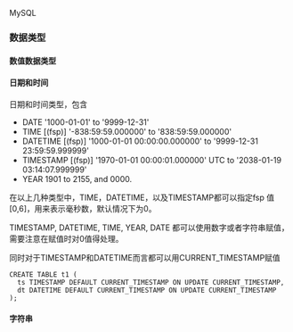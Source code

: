 MySQL

### 数据类型

#### 数值数据类型

#### 日期和时间

日期和时间类型，包含
* DATE '1000-01-01' to '9999-12-31'
* TIME [(fsp)] '-838:59:59.000000' to '838:59:59.000000'
* DATETIME [(fsp)] '1000-01-01 00:00:00.000000' to '9999-12-31 23:59:59.999999'
* TIMESTAMP [(fsp)] '1970-01-01 00:00:01.000000' UTC to '2038-01-19 03:14:07.999999'
* YEAR  1901 to 2155, and 0000.

在以上几种类型中，TIME，DATETIME，以及TIMESTAMP都可以指定fsp 值[0,6]，用来表示毫秒数，默认情况下为0。

TIMESTAMP, DATETIME, TIME, YEAR, DATE 都可以使用数字或者字符串赋值，需要注意在赋值时对0值得处理。

同时对于TIMESTAMP和DATETIME而言都可以用CURRENT_TIMESTAMP赋值

```
CREATE TABLE t1 (
  ts TIMESTAMP DEFAULT CURRENT_TIMESTAMP ON UPDATE CURRENT_TIMESTAMP,
  dt DATETIME DEFAULT CURRENT_TIMESTAMP ON UPDATE CURRENT_TIMESTAMP
);
```

#### 字符串

